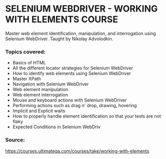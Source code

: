 # SELENIUM WEBDRIVER - WORKING WITH ELEMENTS COURSE

Master web element identification, manipulation, and interrogation using Selenium WebDriver. Taught by Nikolay Advolodkin.

### Topics covered:
- Basics of HTML
- All the different locator strategies for Selenium WebDriver
- How to identify web elements using Selenium WebDriver
- Master XPath
- Navigation with Selenium WebDriver
- Web element manipulation
- Web element interrogation
- Mouse and keyboard actions with Selenium WebDriver
- Performing actions such as drag n' drop, drawing, hovering
- Implicit and Explicit waits
- How to properly handle element identification so that your tests are not flaky
- Expected Conditions in Selenium WebDriv

### Source:
https://courses.ultimateqa.com/courses/take/working-with-elements

